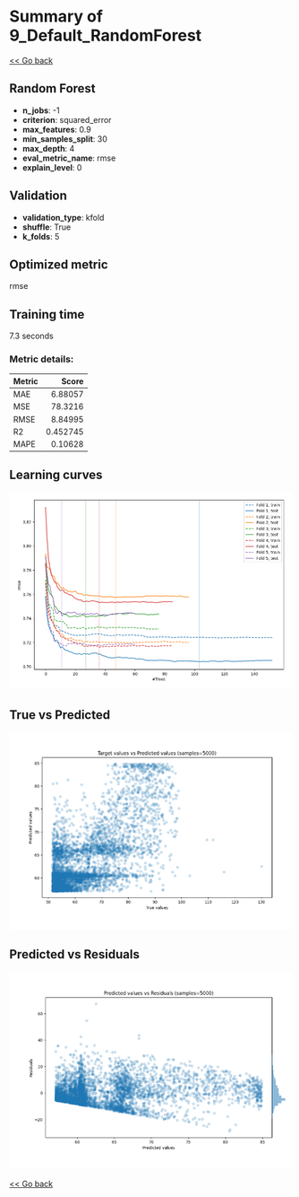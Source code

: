 # Summary of 9_Default_RandomForest

[<< Go back](../README.md)


## Random Forest
- **n_jobs**: -1
- **criterion**: squared_error
- **max_features**: 0.9
- **min_samples_split**: 30
- **max_depth**: 4
- **eval_metric_name**: rmse
- **explain_level**: 0

## Validation
 - **validation_type**: kfold
 - **shuffle**: True
 - **k_folds**: 5

## Optimized metric
rmse

## Training time

7.3 seconds

### Metric details:
| Metric   |     Score |
|:---------|----------:|
| MAE      |  6.88057  |
| MSE      | 78.3216   |
| RMSE     |  8.84995  |
| R2       |  0.452745 |
| MAPE     |  0.10628  |



## Learning curves
![Learning curves](learning_curves.png)
## True vs Predicted

![True vs Predicted](true_vs_predicted.png)


## Predicted vs Residuals

![Predicted vs Residuals](predicted_vs_residuals.png)



[<< Go back](../README.md)
